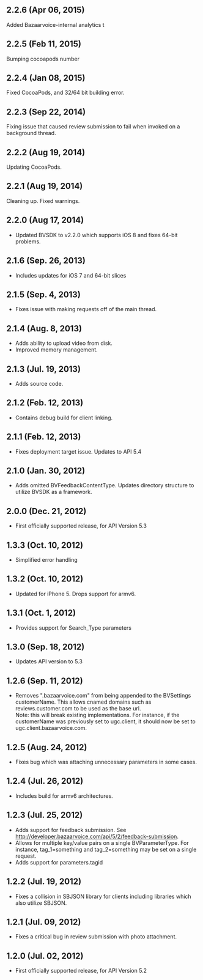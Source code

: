 ## 2.2.6 (Apr 06, 2015) 

 Added Bazaarvoice-internal analytics t 

## 2.2.5 (Feb 11, 2015) 

 Bumping cocoapods number 

## 2.2.4 (Jan 08, 2015) 

 Fixed CocoaPods, and 32/64 bit building error. 

## 2.2.3 (Sep 22, 2014) 

 Fixing issue that caused review submission to fail when invoked on a background thread. 

## 2.2.2 (Aug 19, 2014) 

 Updating CocoaPods.

## 2.2.1 (Aug 19, 2014) 

 Cleaning up. Fixed warnings.

## 2.2.0 (Aug 17, 2014) 

* Updated BVSDK to v2.2.0 which supports iOS 8 and fixes 64-bit problems.

## 2.1.6 (Sep. 26, 2013)
 
* Includes updates for iOS 7 and 64-bit slices

## 2.1.5 (Sep. 4, 2013)

* Fixes issue with making requests off of the main thread.

## 2.1.4 (Aug. 8, 2013)

* Adds ability to upload video from disk.
* Improved memory management.

## 2.1.3 (Jul. 19, 2013)

* Adds source code.

## 2.1.2 (Feb. 12, 2013)

* Contains debug build for client linking.

## 2.1.1 (Feb. 12, 2013)

* Fixes deployment target issue.  Updates to API 5.4

## 2.1.0 (Jan. 30, 2012)

* Adds omitted BVFeedbackContentType.  Updates directory structure to utilize BVSDK as a framework.

## 2.0.0 (Dec. 21, 2012)

* First officially supported release, for API Version 5.3

## 1.3.3 (Oct. 10, 2012)

* Simplified error handling

## 1.3.2 (Oct. 10, 2012)

* Updated for iPhone 5.  Drops support for armv6.

## 1.3.1 (Oct. 1, 2012)

* Provides support for Search_Type parameters

## 1.3.0 (Sep. 18, 2012)

* Updates API version to 5.3

## 1.2.6 (Sep. 11, 2012)

* Removes ".bazaarvoice.com" from being appended to the BVSettings customerName.  This allows cnamed domains such as reviews.customer.com to be used as the base url.  
Note: this will break existing implementations.  For instance, if the customerName was previously set to ugc.client, it should now be set to ugc.client.bazaarvoice.com.

## 1.2.5 (Aug. 24, 2012)

* Fixes bug which was attaching unnecessary parameters in some cases.

## 1.2.4 (Jul. 26, 2012)

* Includes build for armv6 architectures.

## 1.2.3 (Jul. 25, 2012)

* Adds support for feedback submission.  See http://developer.bazaarvoice.com/api/5/2/feedback-submission.
* Allows for multiple key/value pairs on a single BVParameterType.  For instance, tag\_1=something and tag\_2=something may be set on a single request.
* Adds support for parameters.tagid

## 1.2.2 (Jul. 19, 2012)

* Fixes a collision in SBJSON library for clients including libraries which also utilize SBJSON.

## 1.2.1 (Jul. 09, 2012)

* Fixes a critical bug in review submission with photo attachment.

## 1.2.0 (Jul. 02, 2012)

* First officially supported release, for API Version 5.2
